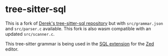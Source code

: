# tree-sitter-sql

This is a fork of [Derek's tree-sitter-sql repository](https://github.com/DerekStride/tree-sitter-sql) but with `src/grammar.json` and `src/parser.c` available. This fork is also wasm compatible with an updated `src/scanner.c`.

This tree-sitter grammar is being used in the [SQL extension](https://github.com/evrsen/zed-sql) for the [Zed](https://github.com/zed-industries/zed) editor.
